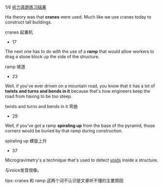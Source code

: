 1/6 [听力真题练习结果](https://toefl.kmf.com/listening/resultsum/166028665741303455)

 

His theory was that **cranes** were used. Much like we use cranes today to construct tall buildings.

cranes                     起重机

 

* 17

The next one has to do with the use of a **ramp** that would allow workers to drag a stone block up the side of the structure.

ramp                      坡道

 

* 23

Well, if you've ever driven on a mountain road, you know that it has a lot of **twists and turns and bends in it** because that's how engineers keep the road from having to be too steep.

twists and turns and bends in it                   弯曲



* 29

Well, if you've got a ramp **spiraling up** from the base of the pyramid, those corners would be buried by that ramp during construction.

spiraling up           螺旋上升

 

* 37

Microgravimetry's a technique that's used to detect <u>voids</u> inside a structure.

与voice发音很像。



tips: cranes 和 ramp 这两个词不认识是文章听不懂的主要原因
